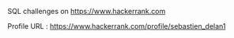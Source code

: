 SQL challenges on https://www.hackerrank.com

Profile URL : https://www.hackerrank.com/profile/sebastien_delan1
